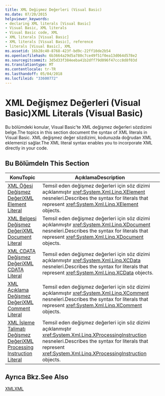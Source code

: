 ```yaml
---
title: XML Değişmez Değerleri (Visual Basic)
ms.date: 07/20/2015
helpviewer_keywords:
- declaring XML literals [Visual Basic]
- Visual Basic, XML literals
- Visual Basic code, XML
- XML literals [Visual Basic]
- XML literals [Visual Basic], reference
- literals [Visual Basic], XML
ms.assetid: 16b28c40-8768-423f-bd9c-22ff10de2b54
ms.openlocfilehash: 6b3664a29d5a780c7ce49f51f0ea13d064d578e2
ms.sourcegitcommit: 3d5d33f384eeba41b2dff79d096f47ccc8d8f03d
ms.translationtype: MT
ms.contentlocale: tr-TR
ms.lasthandoff: 05/04/2018
ms.locfileid: "33600772"
---
```

# <a name="xml-literals-visual-basic"></a><span data-ttu-id="9a2d0-102">XML Değişmez Değerleri (Visual Basic)</span><span class="sxs-lookup"><span data-stu-id="9a2d0-102">XML Literals (Visual Basic)</span></span>
<span data-ttu-id="9a2d0-103">Bu bölümdeki konular, Visual Basic'te XML değişmez değerleri sözdizimi belge.</span><span class="sxs-lookup"><span data-stu-id="9a2d0-103">The topics in this section document the syntax of XML literals in Visual Basic.</span></span> <span data-ttu-id="9a2d0-104">XML değişmez değer sözdizimi, kodunuzda doğrudan XML eklemenizi sağlar.</span><span class="sxs-lookup"><span data-stu-id="9a2d0-104">The XML literal syntax enables you to incorporate XML directly in your code.</span></span>  
  
## <a name="in-this-section"></a><span data-ttu-id="9a2d0-105">Bu Bölümde</span><span class="sxs-lookup"><span data-stu-id="9a2d0-105">In This Section</span></span>  
  
|<span data-ttu-id="9a2d0-106">Konu</span><span class="sxs-lookup"><span data-stu-id="9a2d0-106">Topic</span></span>|<span data-ttu-id="9a2d0-107">Açıklama</span><span class="sxs-lookup"><span data-stu-id="9a2d0-107">Description</span></span>|  
|-----------|-----------------|  
|[<span data-ttu-id="9a2d0-108">XML Öğesi Değişmez Değeri</span><span class="sxs-lookup"><span data-stu-id="9a2d0-108">XML Element Literal</span></span>](../../../visual-basic/language-reference/xml-literals/xml-element-literal.md)|<span data-ttu-id="9a2d0-109">Temsil eden değişmez değerleri için söz dizimi açıklanmıştır <xref:System.Xml.Linq.XElement> nesneleri.</span><span class="sxs-lookup"><span data-stu-id="9a2d0-109">Describes the syntax for literals that represent <xref:System.Xml.Linq.XElement> objects.</span></span>|  
|[<span data-ttu-id="9a2d0-110">XML Belgesi Değişmez Değeri</span><span class="sxs-lookup"><span data-stu-id="9a2d0-110">XML Document Literal</span></span>](../../../visual-basic/language-reference/xml-literals/xml-document-literal.md)|<span data-ttu-id="9a2d0-111">Temsil eden değişmez değerleri için söz dizimi açıklanmıştır <xref:System.Xml.Linq.XDocument> nesneleri.</span><span class="sxs-lookup"><span data-stu-id="9a2d0-111">Describes the syntax for literals that represent <xref:System.Xml.Linq.XDocument> objects.</span></span>|  
|[<span data-ttu-id="9a2d0-112">XML CDATA Değişmez Değeri</span><span class="sxs-lookup"><span data-stu-id="9a2d0-112">XML CDATA Literal</span></span>](../../../visual-basic/language-reference/xml-literals/xml-cdata-literal.md)|<span data-ttu-id="9a2d0-113">Temsil eden değişmez değerleri için söz dizimi açıklanmıştır <xref:System.Xml.Linq.XCData> nesneleri.</span><span class="sxs-lookup"><span data-stu-id="9a2d0-113">Describes the syntax for literals that represent <xref:System.Xml.Linq.XCData> objects.</span></span>|  
|[<span data-ttu-id="9a2d0-114">XML Açıklama Değişmez Değeri</span><span class="sxs-lookup"><span data-stu-id="9a2d0-114">XML Comment Literal</span></span>](../../../visual-basic/language-reference/xml-literals/xml-comment-literal.md)|<span data-ttu-id="9a2d0-115">Temsil eden değişmez değerleri için söz dizimi açıklanmıştır <xref:System.Xml.Linq.XComment> nesneleri.</span><span class="sxs-lookup"><span data-stu-id="9a2d0-115">Describes the syntax for literals that represent <xref:System.Xml.Linq.XComment> objects.</span></span>|  
|[<span data-ttu-id="9a2d0-116">XML İşleme Talimatı Değişmez Değeri</span><span class="sxs-lookup"><span data-stu-id="9a2d0-116">XML Processing Instruction Literal</span></span>](../../../visual-basic/language-reference/xml-literals/xml-processing-instruction-literal.md)|<span data-ttu-id="9a2d0-117">Temsil eden değişmez değerleri için söz dizimi açıklanmıştır <xref:System.Xml.Linq.XProcessingInstruction> nesneleri.</span><span class="sxs-lookup"><span data-stu-id="9a2d0-117">Describes the syntax for literals that represent <xref:System.Xml.Linq.XProcessingInstruction> objects.</span></span>|  
  
## <a name="see-also"></a><span data-ttu-id="9a2d0-118">Ayrıca Bkz.</span><span class="sxs-lookup"><span data-stu-id="9a2d0-118">See Also</span></span>  
 [<span data-ttu-id="9a2d0-119">XML</span><span class="sxs-lookup"><span data-stu-id="9a2d0-119">XML</span></span>](../../../visual-basic/programming-guide/language-features/xml/index.md)
